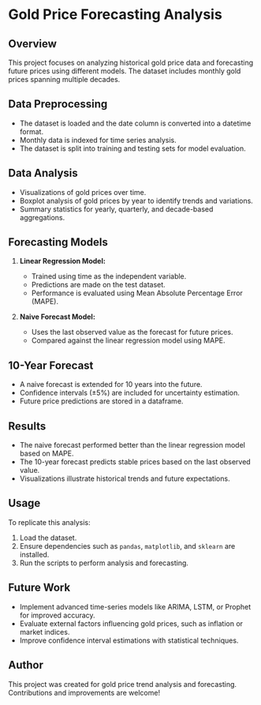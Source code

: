 # Gold Price Forecasting Analysis

## Overview
This project focuses on analyzing historical gold price data and forecasting future prices using different models. The dataset includes monthly gold prices spanning multiple decades.

## Data Preprocessing
- The dataset is loaded and the date column is converted into a datetime format.
- Monthly data is indexed for time series analysis.
- The dataset is split into training and testing sets for model evaluation.

## Data Analysis
- Visualizations of gold prices over time.
- Boxplot analysis of gold prices by year to identify trends and variations.
- Summary statistics for yearly, quarterly, and decade-based aggregations.

## Forecasting Models
1. **Linear Regression Model:**
   - Trained using time as the independent variable.
   - Predictions are made on the test dataset.
   - Performance is evaluated using Mean Absolute Percentage Error (MAPE).

2. **Naive Forecast Model:**
   - Uses the last observed value as the forecast for future prices.
   - Compared against the linear regression model using MAPE.

## 10-Year Forecast
- A naive forecast is extended for 10 years into the future.
- Confidence intervals (±5%) are included for uncertainty estimation.
- Future price predictions are stored in a dataframe.

## Results
- The naive forecast performed better than the linear regression model based on MAPE.
- The 10-year forecast predicts stable prices based on the last observed value.
- Visualizations illustrate historical trends and future expectations.

## Usage
To replicate this analysis:
1. Load the dataset.
2. Ensure dependencies such as `pandas`, `matplotlib`, and `sklearn` are installed.
3. Run the scripts to perform analysis and forecasting.

## Future Work
- Implement advanced time-series models like ARIMA, LSTM, or Prophet for improved accuracy.
- Evaluate external factors influencing gold prices, such as inflation or market indices.
- Improve confidence interval estimations with statistical techniques.

## Author
This project was created for gold price trend analysis and forecasting. Contributions and improvements are welcome!

